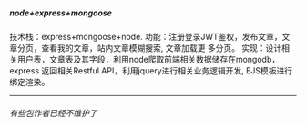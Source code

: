 ##### node+express+mongoose
技术栈：express+mongoose+node.
功能：注册登录JWT鉴权，发布文章，文章分页，查看我的文章，站内文章模糊搜索, 文章加载更
多分页。
实现：设计相关用户表，文章表及其字段，利用node爬取前端相关数据储存在mongodb，express
返回相关Restful API，利用jquery进行相关业务逻辑开发, EJS模板进行绑定渲染。

--- 
###### 有些包作者已经不维护了